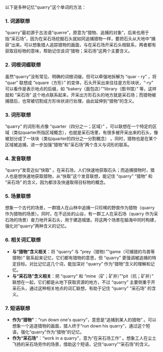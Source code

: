 以下是多种记忆“quarry”这个单词的方法：

### 1. 词源联想
“quarry”最初源于古法语“querre”，原意为“猎物、追捕的对象”，后来也用于指“采石场”，因为在采石场挖掘石头就如同追捕猎物一样，要把石头从大地中“捕获”出来。可以想象猎人追踪猎物的画面，与在采石场开采石头相联系，两者都有获取目标物的意味，帮助记住该词“猎物；采石场”这两个主要含义。

### 2. 词根词缀联想
虽然“quarry”没有常见、明确的词根词缀，但可以牵强地拆解为 “quar - ry” ，将 “quar” 联想成 “square（方形）” 的变体，石头开采出来往往是方形块状，“-ry” 可以看作是表示地点的后缀，如 “bakery（面包店）”“library（图书馆）” 等，这样就和 “采石场” 这个地点联系起来，开采出方形石头的地方就是采石场；而猎物被捕猎后，也常被切割成方形块状进行处理，由此延伸到“猎物”的含义。

### 3. 词形联想
“quarry” 的词形有点像 “quarter（四分之一；区域）” ，可以联想在一个特定的区域（类似quarter所指区域概念），也就是采石场里，有很多被开采出来的石头，像被划分成了一块块（类似quarter的四分之一分割概念） 。同时，猎物也是在某个区域被追捕，进一步加强“猎物”和“采石场”两个含义与词形的联系。

### 4. 发音联想
“quarry”发音近似“快取” 。在采石场，人们快速地获取石头；而追捕猎物时，猎人也是想快速地获取猎物，从“快取”这个发音联想，能记住 “quarry” “猎物” 和 “采石场” 的含义，因为都涉及快速取得目标物的概念。

### 5. 场景联想
想象一个古代的场景，一群猎人在山林中追捕一只珍稀的野兽作为猎物（quarry 作为猎物的场景）。同时，在不远处的山谷，有一群工人在采石场（quarry 作为采石场的场景）奋力地开采石头，用于建造城堡。将这两个场景在脑海中同时构建，强化对“quarry”两种含义的记忆。

### 6. 相关词汇联想
 - **与“猎物”含义相关**：将 “quarry” 与 “prey（猎物）”“game（可捕猎的鸟兽等猎物）” 联系起来记忆，它们都有猎物的意思，但 “quarry” 更强调被追捕的特定目标。对比记忆这几个词，能加深对 “quarry” 作为“猎物”含义的理解和记忆。
 - **与“采石场”含义相关**：把 “quarry” 和 “mine（矿；矿井）”“pit（坑；矿井）” 联想在一起，它们都是从地下获取资源的地方，不过 “quarry” 主要侧重于开采石头，通过这种相关地点的词汇联想，有助于记住 “quarry” “采石场” 的含义。

### 7. 短语联想
 - **作为“猎物”**：“run down one's quarry”，意思是“追捕到某人的猎物” 。可以想象一个追逐猎物的画面，猎人终于“run down his quarry”，通过这个短语，强化“quarry”作为“猎物”的记忆。
 - **作为“采石场”**：“work in a quarry”，意为“在采石场工作” 。想象工人在尘土飞扬的采石场劳作的场景，借助这个短语，记住“quarry”“采石场”的含义。 
